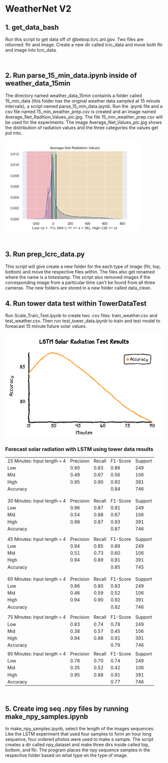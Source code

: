 # WeatherNet V2

## 1. get_data_bash
Run this script to get data off of @bebop.lcrc.anl.gov. Two files are returned: flir and image. Create a new dir called lcrc_data and move both flir and image 
into lcrc_data.

<br>

## 2. Run parse_15_min_data.ipynb inside of weather_data_15min
The directory named weather_data_15min containts a folder called 15_min_data (this folder has the original weather data sampled at 15 minute intervals),
a script named parse_15_min_data.ipynb. Run the .ipynb file and a csv file named 15_min_weather_prep.csv is created and an image named Average_Net_Radition_Values_pic.jpg.
The file 15_min_weather_prep.csv will be used for the experiments. The image Average_Net_Values_pic.jpg shows the distribution of radiation values and the
three categories the values get put into.


![tree](WeatherNet_v2_Images/Average_Net_Radiation_Values_pic.jpg)    

<br>

## 3. Run prep_lcrc_data.py
This script will give create a new folder for the each type of image (flir, top, bottom) and move the respective files within. The files also get renamed
where the name is a timestamp. The script also removed images if the corresponding image from a particular time can't be found from all three cameras.
The new folders are stored in a new folder called data_clean.
<br>

## 4. Run tower data test within TowerDataTest 
Run Scale_Train_Test.ipynb to create two .csv files: train_weather.csv and test_weather.csv. Then run test_tower_data.ipynb to train and test model to foreacast 15 minute future solar values.

![tree](WeatherNet_v2_Images/tower_test_data_results.png) 

### Forecast solar radiation with LSTM using tower data results

|                              |           |        |          |         | 
|------------------------------|-----------|--------|----------|---------|
| 15 Minutes: Input length = 4 | Precision | Recall | F1-Score | Support |  
| Low                          | 0.90      | 0.83   | 0.86     | 249     |  
| Mid                          | 0.49      | 0.67   | 0.56     | 106     |  
| High                         | 0.95      | 0.90   | 0.92     | 391     |     
| Accuracy                     |           |        | 0.84     | 746     |  
|                              |           |        |          |         |   
|                              |           |        |          |         |    
|                              |           |        |          |         |     
| 30 Minutes: Input length = 4 | Precision | Recall | F1-Score | Support |     
| Low                          | 0.96      | 0.87   | 0.91     | 249     |     
| Mid                          | 0.54      | 0.88   | 0.67     | 106     |     
| High                         | 0.98      | 0.87   | 0.93     | 391     |     
| Accuracy                     |           |        | 0.87     | 746     |     
|                              |           |        |          |         |     
|                              |           |        |          |         |     
| 45 Minutes: Input length = 4 | Precision | Recall | F1-Score | Support |     
| Low                          | 0.94      | 0.85   | 0.89     | 249     |     
| Mid                          | 0.51      | 0.73   | 0.60     | 106     |     
| High                         | 0.94      | 0.89   | 0.91     | 391     |     
| Accuracy                     |           |        | 0.85     | 745     |     
|                              |           |        |          |         |     
|                              |           |        |          |         |     
|                              |           |        |          |         |     
| 60 Minutes: Input length = 4 | Precision | Recall | F1-Score | Support |    
| Low                          | 0.86      | 0.80   | 0.83     | 249     |     
| Mid                          | 0.46      | 0.59   | 0.52     | 106     |     
| High                         | 0.94      | 0.90   | 0.92     | 391     |     
| Accuracy                     |           |        | 0.82     | 746     |     
|                              |           |        |          |         |     
|                              |           |        |          |         |     
| 75 Minutes: Input length = 4 | Precision | Recall | F1-Score | Support |    
| Low                          | 0.83      | 0.74   | 0.78     | 249     |     
| Mid                          | 0.38      | 0.57   | 0.45     | 106     |     
| High                         | 0.94      | 0.88   | 0.91     | 391     |     
| Accuracy                     |           |        | 0.79     | 746     |     
|                              |           |        |          |         |     
| 90 Minutes: Input length = 4 | Precision | Recall | F1-Score | Support |     
| Low                          | 0.78      | 0.70   | 0.74     | 249     |     
| Mid                          | 0.35      | 0.52   | 0.42     | 106     |     
| High                         | 0.95      | 0.88   | 0.91     | 391     |     
| Accuracy                     |           |        | 0.77     | 746     |     


<br>

## 5. Create img seq .npy files by running make_npy_samples.ipynb
In make_npy_samples.ipynb, select the length of the images sequences. Like the LSTM experiment that used four samples to form an hour long sequence, four ordered photos were used to make a sample. The script creates a dir called npy_dataset and make three dirs inside called top, bottom, and flir. The program places the npy sequence samples in the respective folder based on what type on the type of image.

<br>
